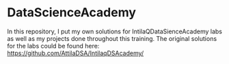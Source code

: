 # DataScienceAcademy
In this repository, I put my own solutions for IntilaQDataSienceAcademy labs as well as my projects done throughout this training.
The original solutions for the labs could be found here: https://github.com/AttilaDSA/IntilaqDSAcademy/
